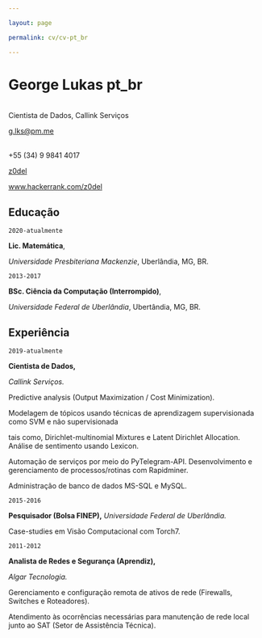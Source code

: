 ```yaml
---

layout: page

permalink: cv/cv-pt_br

---
```




# George Lukas pt_br

<br/>Cientista de Dados, Callink Serviços <br/>

<a href="g.lks@pm.me">g.lks@pm.me</a> 

<br/>+55 (34) 9 9841 4017



<div id="webaddress">

  <a href="https://github.com/z0del"><i class="fab fa-github"></i> z0del</a> <br/>

  <a href="https://www.hackerrank.com/z0del"><i class="fas fa-users"></i> www.hackerrank.com/z0del</a>

</div>



## Educação



`2020-atualmente`

**Lic. Matemática**, 

*Universidade Presbiteriana Mackenzie*, Uberlândia, MG, BR.<br/>



`2013-2017`

**BSc. Ciência da Computação (Interrompido)**,

*Universidade Federal de Uberlândia*, Ubertândia, MG, BR.



## Experiência



`2019-atualmente`

**Cientista de Dados,**

*Callink Serviços.*<br/>

Predictive analysis (Output Maximization / Cost Minimization).

Modelagem de tópicos usando técnicas de aprendizagem supervisionada como SVM e não supervisionada 

tais como, Dirichlet-multinomial Mixtures e Latent Dirichlet Allocation. Análise de sentimento usando Lexicon. 

Automação de serviços por meio do PyTelegram-API. Desenvolvimento e gerenciamento de processos/rotinas com Rapidminer.

Administração de banco de dados MS-SQL e MySQL. 



`2015-2016`

**Pesquisador (Bolsa FINEP),** *Universidade Federal de Uberlândia.*<br/>

Case-studies em Visão Computacional com Torch7.



`2011-2012`

**Analista de Redes e Segurança (Aprendiz),**

*Algar Tecnologia.*<br/>

Gerenciamento e configuração remota de ativos de rede (Firewalls, Switches e Roteadores).

Atendimento às ocorrências necessárias para manutenção de rede local junto ao SAT (Setor de Assistência Técnica).



